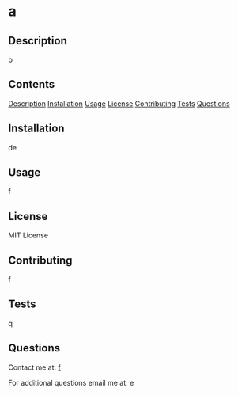 # a
        
## Description
b        
        
## Contents
[Description](#description)
[Installation](#installation)
[Usage](#usage)
[License](#license)
[Contributing](#contributing)
[Tests](#tests)
[Questions](#questions)       
        
## Installation
de
        
## Usage
f
        
## License
MIT License
        
## Contributing
f        
        
## Tests
q
        
## Questions
Contact me at:
[f](https://github.com/f)
        
For additional questions email me at:
e